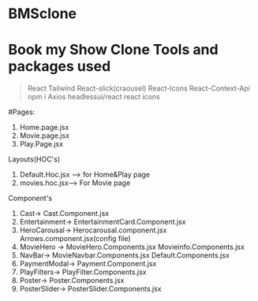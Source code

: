 # BMSclone
# Book my Show Clone Tools and packages used
 >React
 >Tailwind
 >React-slick(craousel)
 >React-Icons
 >React-Context-Api
 >npm i Axios
 >headlessui/react
 >react icons

 #Pages:
 1. Home.page.jsx
 2. Movie.page.jsx
 3. Play.Page.jsx

 Layouts(HOC's)
 1. Default.Hoc.jsx --> for Home&Play page
 2. movies.hoc.jsx--> For Movie page

 Component's
 1. Cast->
     Cast.Component.jsx
 2. Entertainment-> 
     EntertainmentCard.Component.jsx
 3. HeroCarousal-> 
     Herocarousal.component.jsx
     Arrows.component.jsx(config file)
 4. MovieHero -> 
     MovieHero.Components.jsx
     Movieinfo.Components.jsx
 5. NavBar->
     MovieNavbar.Components.jsx
     Default.Components.jsx
 6. PaymentModal->
     Payment.Component.jsx
 7. PlayFilters-> 
     PlayFilter.Components.jsx
 8. Poster->
     Poster.Components.jsx
 9. PosterSlider->
     PosterSlider.Components.jsx

